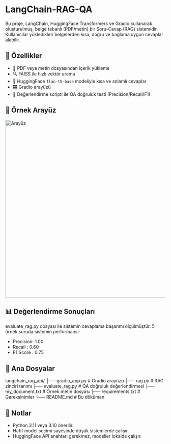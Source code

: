 # LangChain-RAG-QA
Bu proje, LangChain, HuggingFace Transformers ve Gradio kullanarak oluşturulmuş, belge tabanlı (PDF/metin) bir Soru-Cevap (RAG) sistemidir. Kullanıcılar yükledikleri belgelerden kısa, doğru ve bağlama uygun cevaplar alabilir.

## 🚀 Özellikler

- 📄 PDF veya metin dosyasından içerik yükleme
- 🔍 FAISS ile hızlı vektör arama
- 🤖 HuggingFace `flan-t5-base` modeliyle kısa ve anlamlı cevaplar
- 🎛 Gradio arayüzü
- 🧪 Değerlendirme scripti ile QA doğruluk testi (Precision/Recall/F1)

## 🔎 Örnek Arayüz
<img width="1878" height="558" alt="Arayüz" src="https://github.com/user-attachments/assets/c6e2770c-ffbd-4afd-89f4-4b0aaf8bb837" />

## 📊 Değerlendirme Sonuçları
evaluate_rag.py dosyası ile sistemin cevaplama başarımı ölçülmüştür. 5 örnek soruda sistemin performansı:
- Precision: 1.00
- Recall   : 0.60
- F1 Score : 0.75


## 🧩 Ana Dosyalar

langchain_rag_api/
├── gradio_app.py         # Gradio arayüzü
├── rag.py                # RAG zinciri tanımı
├── evaluate_rag.py       # QA doğruluk değerlendirmesi
├── my_document.txt       # Örnek metin dosyası
├── requirements.txt      # Gereksinimler
└── README.md             # Bu döküman


## 📎 Notlar

- Python 3.11 veya 3.10 önerilir.
- Hafif model seçimi sayesinde düşük sistemlerde çalışır.
- HuggingFace API anahtarı gerekmez, modeller lokalde çalışır.
